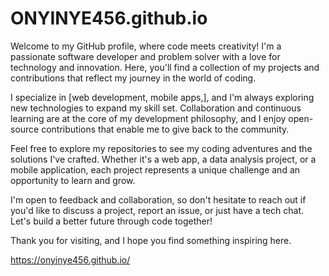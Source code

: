 # ONYINYE456.github.io

Welcome to my GitHub profile, where code meets creativity! I'm a passionate software developer and problem solver with a love for technology and innovation. Here, you'll find a collection of my projects and contributions that reflect my journey in the world of coding.

I specialize in [web development, mobile apps,], and I'm always exploring new technologies to expand my skill set. Collaboration and continuous learning are at the core of my development philosophy, and I enjoy open-source contributions that enable me to give back to the community.

Feel free to explore my repositories to see my coding adventures and the solutions I've crafted. Whether it's a web app, a data analysis project, or a mobile application, each project represents a unique challenge and an opportunity to learn and grow.

I'm open to feedback and collaboration, so don't hesitate to reach out if you'd like to discuss a project, report an issue, or just have a tech chat. Let's build a better future through code together!

Thank you for visiting, and I hope you find something inspiring here.

https://onyinye456.github.io/

